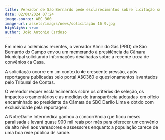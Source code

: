 ```yaml
---
title: Vereador de São Bernardo pede esclarecimentos sobre licitação suspeita de convênio
date: 02/08/2024 07:24
image-source: ABC 360
image-url: assets/images/news/solicitação 16 9.jpg
highlight: true
author: João Antonio Cardoso
---
```


Em meio a polêmicas recentes, o vereador Almir do Gás (PRD) de São Bernardo do Campo enviou um memorando à presidência da Câmara Municipal solicitando informações detalhadas sobre a recente troca de convênios da Casa. 

A solicitação ocorre em um contexto de crescente pressão, após reportagens publicadas pelo portal ABC360 e questionamentos levantados pelo Tribunal de Contas. 

O vereador requer esclarecimentos sobre os critérios de seleção, os impactos orçamentários e as medidas de transparência adotadas, em ofício encaminhado ao presidente da Câmara de SBC Danilo Lima e obtido com exclusividade pela reportagem.

A NotreDame Intermédica ganhou a concorrência que ficou meses paralisada e levará quase 900 mil reais por mês para oferecer um convênio de alto nível aos vereadores e assessores enquanto a população carece de uma boa rede pública de saúde.